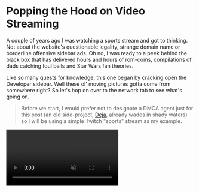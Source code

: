 # Popping the Hood on Video Streaming

A couple of years ago I was watching a sports stream and got to thinking. Not about the website's questionable legality, strange domain name or borderline offensive sidebar ads. Oh no, I was ready to a peek behind the black box that has delivered hours and hours of rom-coms, compilations of dads catching foul balls and Star Wars fan theories.

Like so many quests for knowledge, this one began by cracking open the Developer sidebar. Well these ol' moving pictures gotta come from somewhere right? So let's hop on over to the network tab to see what's going on.

> Before we start, I would prefer not to designate a DMCA agent just for this post (an old side-project, [Deja](/projects#deja), already wades in shady waters) so I will be using a simple Twitch "sports" stream as my example.

<video src='https://www.jdhayford.io/videos/blogs/video-1.mp4' alt='Demo of Network Requests in Developer Sidebar' autoPlay loop muted>

Well that certainly looks active. We can see new requests being made every second but what we notices is that there are GET requests to some files either ending in `.ts` or `.m3u8`. Let's take a look at a request for a `.ts` file: 

`GET https://video-edge-8c7268.mia02.abs.hls.ttvnw.net/v1/segment/CooFP2R-...etc...brAeZag.ts`

<img class='small' src='https://jdhayford.io/images/request-body.png' alt='request body, it is binary encoded into UTF-8, and its not pretty'>

So actually if you look closely you'll notice `G@` which is commonly used with - just messing around, this is clearly a binary file in mortal tongue (the `Content-Type` header from the response is `application/octet-stream`). Let's see what our file system thinks of it.

<img  src='https://jdhayford.io/images/file-row.png' alt='.ts file in the file browser, showing its suggested file type'>

Now we notice that the file system recognizes this `.ts` file extension as a "MPEG-2 Transport Stream". Now if you aren't familiar with MPEG, it stands for Moving Pictures Experts Group which is the working group that brought us neat things like the MP3 and MP4 (you can learn more about the group, the invention of MP3 and all of the drama involved in [How Music Got Free](https://www.amazon.com/How-Music-Got-Free-Obsession/dp/0143109340)).

A quick wikipedia sesh of "MPEG-2" reveals to us that it is the generic coding of ~~moving pictures and associated audio information~~ video.  Our second trip to wiki tells us that a "Transport Stream" is just a fancy digital container for transmission of different audio and video codecs over unreliable means. Also the starting sync byte is 0xff000000 ... remember that `G` from before?

When we open the file, our default video player takes over and gives us this:

<video src='https://www.jdhayford.io/videos/blogs/segment-example.mp4' alt='Demo of MPEG-2 transport stream' autoPlay loop muted>

2 seconds of glorious video! So the player is requesting a whole bunch of these tiny videos and stitching them together to make our stream. But this is no time to celebrate, we're not done here. We still have 2 big questions:

- a) Why are the video segments so short?
- b) How does the video player find all of these segments and put them together?

Some of you smarty pants might already have a guess or two for a) but we're going to save that for dessert, leaving us with b). So how does the player know what to do?

This brings us back to those `.m3u8` requests. A quick wikipedia gets us something called "M3U" which is described as such:

> (MP3 URL or Moving Picture Experts Group Audio Layer 3 Uniform Resource Locator in full) is a computer file format for a multimedia playlist.

Multimedia playlist huh? Well that sounds promising, let's take a peek at one:

`GET https://video-weaver.mia02.hls.ttvnw.net/v1/playlist/CooFC7G6yWcazgZqDN...etc...tg_EN-uv938sqw.m3u8`

<img src='https://jdhayford.io/images/raw-playlist.png' alt='request body including the content of an m3u8 file'>

Hey would you look at that, its just a plain text file. This is actually really reasonable. We can see some cool metadata all prefixed with `EXT-X-`. Fun fact, the well known American rapper and songwriter DMX claims these files motivated his hit single "EXT gon' give it to you"  (sorry).

The most interesting part of this file is the latter half where we see a list of a bunch of links. Actually if you look close, these links look a whole lot like the one we tracked to get that video segment earlier, and the number in `#EXTINF:2.000,live` matches here roughly to its duration. Neato! 

Now we know that these files are what the player uses to find the video segents for the stream. The problem here is that we only see a handful of 2 second segments here, but our stream keeps on chugging along. So where are the next segments? Time to check out that network activity again.

<img src='https://jdhayford.io/images/m3u-repeats.png' alt='network history filtering for m3u, showing repeated requests to the same url'>

Either our player keeps on forgetting what was in that playlist, or that file is not as static as we may have thought. Let's take a look at some of the responses.

<img src='https://jdhayford.io/images/playlist-timeline.png' alt='3 consecutive results of requests for the playlist file, showing the changes between them as the video segments slide up several places each time'>

So that's the trick. The playlist is constantly being updated and serves as a "sliding window" of the most recent part of the stream. The `EXT-X-MEDIA-SEQUENCE` tag now makes quite a bit of sense as it give us an explicit way of determining how to order the playlists/manifests, going from 39437 to 39440 to 39441 in the example. All a player needs to do is poll this url on some interval to find if there are any new segments that it should fetch and queue up.

Now we know that the player runs off of a manifest file that is constantly updated, but how did we get this manifest url in the first place? And just for fun, how does a video player do things like allow us to change the quality/resolution of our stream?

Let's take a look at where it all began, the very first `.m3u8` request.

`GET https://usher.ttvnw.net/api/channel/hls/cyberlivearena11.m3u8`

<img src='https://jdhayford.io/images/master-manifest.png' alt='content of a master manifest request'>

Jackpot! This manifest is very different from the ones we've seen so far, in fact it is called the "master" manifest. Instead of a playlist of video segments, it serves as a playlist of other stream manifests. Looking at the metadata tags, we can see things like the resolution (`RESOLUTION=1280x720`), frame rate (`FRAME-RATE=30.000`), and name (`NAME="720p"`) of each stream option! Those names are exactly what the player uses to populate its quality menu:

<img class='tiny' src='https://jdhayford.io/images/quality-options.png' alt='video quality menu with different options like 720p and 480p'>

It even includes the bandwidth/bitrate (ex. `BANDWIDTH=2350314`) of each stream. This is super useful because your player can use with it with your network speed to determine the best stream it can use without stopping (hence the "Auto" option above), which is also called adaptive bit rate (ABR) streaming.

So there you have it folks, we've solved the case. The main ingredients for a stream is a player and a manifest (and sometimes a library depending on the browser/platform to help the player with the logistics, i.e. [hls.js](https://github.com/video-dev/hls.js/)). Now remember there is a universe of streaming out there and this is only one example, so we'll do some rapid fire Q&A to solidify our understanding and add context.


### Is all video streaming done like this, using these `.m3u8` and `.ts` files?

> Definitely not, but it is the most common. This particular technique is conveniently called [HLS (HTTP Live Streaming)](https://en.wikipedia.org/wiki/HTTP_Live_Streaming). It was developed by Apple in 2009 and by far the leader in Adaptive Bit Rate streaming. The second most used method is called [MPEG-DASH (Dynamic Adaptive Streaming over HTTP)](https://en.wikipedia.org/wiki/Dynamic_Adaptive_Streaming_over_HTTP). DASH also uses the same general strategy of playlist files pointing to segments, however its "playlists" are `.mpd` (media presentation description) files.

>  Other than `.mpd` files being XML (meh), DASH is codec and container format agnostic and just overall more flexible. It is also the first HTTP ABR method that is an international standard, unlike Apple's [HLS](https://en.wikipedia.org/wiki/HTTP_Live_Streaming), Microsoft's [Smooth Streaming](https://en.wikipedia.org/wiki/Adaptive_bitrate_streaming#Microsoft_Smooth_Streaming), Adobe's [HDS](https://en.wikipedia.org/wiki/Adaptive_bitrate_streaming#Adobe_HTTP_Dynamic_Streaming), etc. 

> This may not come as a surprise to anyone, but MPEG-DASH is not supported by Safari/iOS. So if you want your DASH stream to get invited to Apple's walled garden party, you'll likely have to generate an HLS compliant `.m3u8` playlist.

> I chose to focus on an HLS example here not only because it is the most prevelant, but also because the pure text manifests provide the friendliest visibility (looking at you XML) into how the bacon gets made.

### Is HLS only for video streams?

> Nuh-uh! Remember a transport stream is a "fancy digital container for transmission of different audio and video codecs". This hints that they can also be used to transmit segments of an audio stream, and manifests still get give us all of the same bells and whistles we talked about eariler.

### Is HLS only for live streams (vs video on demand aka VOD)?

> Nope! It can easily be used for On Demand content. Instead of a constantly updating sliding window playlist, the manifest will be a static list of all of the segments that make up the entire program. Additionally, it will have the following metadata tag `#EXT-X-PLAYLIST-TYPE` set to `VOD`.

### Why are the segments so short?

> Ah so you remembered!

### If a live or on-demand stream tells you where all the segments are, what prevents people from grabbing the videos directly and potentially redistributing them?

> Oh you are a mischevious one aren't you? I won't go too deep into it as there is an entire world of content protection and Digital Right's Management (aka DRM). When it comes down to it, you either restrict access to the files (somewhat effective but fairly simple) or encrypt the videos to control the ability to actually view them with DRM (most effective but difficult due to widespread dependancy requirements across players and platforms).
> 
> This was something I did a bit of exploration on while building a toy project called [Deja](/projects#deja) which is a chrome extension that let's you generate a replay from a live stream that you are watching. There are a number of ways you could approach this, but Deja essentially sent the manifests it saw back to a server that, when a replay was requested, would attempt to fetch the relevant segments itself and stitch them together with [ffmpeg](https://ffmpeg.org/). 
> 
> Much like a lock pick set, it is not inherently illegal, but it can pretty easily be used by users to do some naughty things that violate the [DMCA](https://en.wikipedia.org/wiki/Digital_Millennium_Copyright_Act). If you recall from the beginning, I don't really feel like dealing with all that hoopla. That is largely why I did it for fun, don't actively host it, and open source it in the hopes of being useful to someone else. (:man-shrugging:)

And this brings our lovely [yak-shaving](https://dev.to/dance2die/shaving-yak-4g2m) session to a close. Now we should all have a much better idea of how video streaming works. 